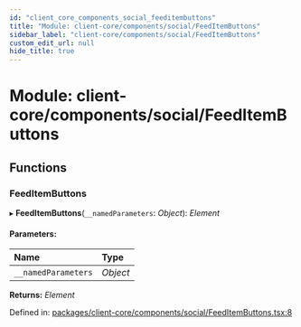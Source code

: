 ```yaml
---
id: "client_core_components_social_feeditembuttons"
title: "Module: client-core/components/social/FeedItemButtons"
sidebar_label: "client-core/components/social/FeedItemButtons"
custom_edit_url: null
hide_title: true
---
```


# Module: client-core/components/social/FeedItemButtons

## Functions

### FeedItemButtons

▸ **FeedItemButtons**(`__namedParameters`: *Object*): *Element*

#### Parameters:

Name | Type |
:------ | :------ |
`__namedParameters` | *Object* |

**Returns:** *Element*

Defined in: [packages/client-core/components/social/FeedItemButtons.tsx:8](https://github.com/xr3ngine/xr3ngine/blob/9d253dc38/packages/client-core/components/social/FeedItemButtons.tsx#L8)

